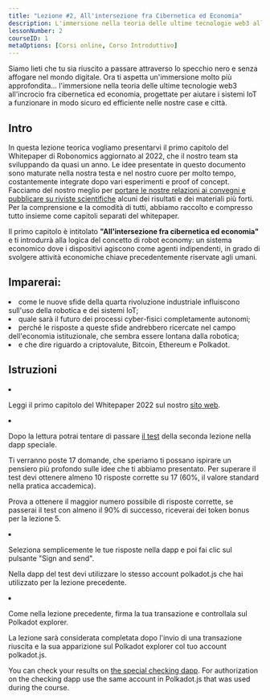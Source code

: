 ```yaml
---
title: "Lezione #2, All'intersezione fra Cibernetica ed Economia"
description: L'immersione nella teoria delle ultime tecnologie web3 all'incrocio fra cibernetica ed economia, progettate per aiutare i sistemi IoT a funzionare in modo sicuro ed efficiente nelle nostre case e città.
lessonNumber: 2
courseID: 1
metaOptions: [Corsi online, Corso Introduttivo]
---
```


<section class="container__narrow">

Siamo lieti che tu sia riuscito a passare attraverso lo specchio nero e senza affogare nel mondo digitale. Ora ti aspetta un'immersione molto più approfondita... l'immersione nella teoria delle ultime tecnologie web3 all'incrocio fra cibernetica ed economia, progettate per aiutare i sistemi IoT a funzionare in modo sicuro ed efficiente nelle nostre case e città.

</section>

<section class="container__narrow">

## Intro

In questa lezione teorica vogliamo presentarvi il primo capitolo del Whitepaper di Robonomics aggiornato al 2022, che il nostro team sta sviluppando da quasi un anno. Le idee presentate in questo documento sono maturate nella nostra testa e nel nostro cuore per molto tempo, costantemente integrate dopo vari esperimenti e proof of concept. Facciamo del nostro meglio per [portare le nostre relazioni ai convegni e pubblicare su riviste scientifiche](https://robonomics.network/papers/) alcuni dei risultati e dei materiali più forti. Per la comprensione e la comodità di tutti, abbiamo raccolto e compresso tutto insieme come capitoli separati del whitepaper.

Il primo capitolo è intitolato **"All'intersezione fra cibernetica ed economia"** e ti introdurrà alla logica del concetto di robot economy: un sistema economico dove i dispositivi agiscono come agenti indipendenti, in grado di svolgere attività economiche chiave precedentemente riservate agli umani.

</section>

<section class="container__reg">

## Imparerai:

<List>

<li>
come le nuove sfide della quarta rivoluzione industriale influiscono sull'uso della robotica e dei sistemi IoT;
</li>

<li>
quale sarà il futuro dei processi cyber-fisici completamente autonomi;
</li>

<li>
perché le risposte a queste sfide andrebbero ricercate nel campo dell'economia istituzionale, che sembra essere lontana dalla robotica;
</li>

<li>
e che dire riguardo a criptovalute, Bitcoin, Ethereum e Polkadot.
</li>

</List>
</section>

<section class="container__reg">

## Istruzioni

<List type="numbers">

<li>

Leggi il primo capitolo del Whitepaper 2022 sul nostro [sito web](https://robonomics.network/vision/).

</li>

<li>

Dopo la lettura potrai tentare di passare [il test](https://lesson2.robonomics.academy/#/) della seconda lezione nella dapp speciale. 

Ti verranno poste 17 domande, che speriamo ti possano ispirare un pensiero più profondo sulle idee che ti abbiamo presentato. Per superare il test devi ottenere almeno 10 risposte corrette su 17 (60%, il valore standard nella pratica accademica). 

Prova a ottenere il maggior numero possibile di risposte corrette, se passerai il test con almeno il 90% di successo, riceverai dei token bonus per la lezione 5.

</li>

<li>

Seleziona semplicemente le tue risposte nella dapp e poi fai clic sul pulsante "Sign and send".

Nella dapp del test devi utilizzare lo stesso account polkadot.js che hai utilizzato per la lezione precedente. 

</li>

<li>

Come nella lezione precedente, firma la tua transazione e controllala sul Polkadot explorer.

</li>
</List>
</section>


<Result>

La lezione sarà considerata completata dopo l'invio di una transazione riuscita e la sua apparizione sul Polkadot explorer col tuo account polkadot.js.

You can check your results on [the special checking dapp](https://lk.robonomics.academy/). For authorization on the checking dapp use the same account in Polkadot.js that was used during the course.

</Result>
